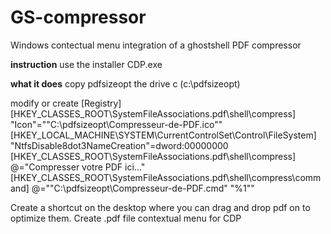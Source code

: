 # GS-compressor
Windows contectual menu integration of a ghostshell PDF compressor

**instruction**
use the installer CDP.exe

**what it does**
copy pdfsizeopt the drive c (c:\pdfsizeopt)

modify or create 
[Registry]
[HKEY_CLASSES_ROOT\SystemFileAssociations\.pdf\shell\compress]
"Icon"="\"C:\\pdfsizeopt\\Compresseur-de-PDF.ico\""
[HKEY_LOCAL_MACHINE\SYSTEM\CurrentControlSet\Control\FileSystem]
"NtfsDisable8dot3NameCreation"=dword:00000000
[HKEY_CLASSES_ROOT\SystemFileAssociations\.pdf\shell\compress]
@="Compresser votre PDF ici..."
[HKEY_CLASSES_ROOT\SystemFileAssociations\.pdf\shell\compress\command]
@="\"C:\\pdfsizeopt\\Compresseur-de-PDF.cmd\" \"%1\""

Create a shortcut on the desktop where you can drag and drop pdf on to optimize them.
Create .pdf file contextual menu for CDP

